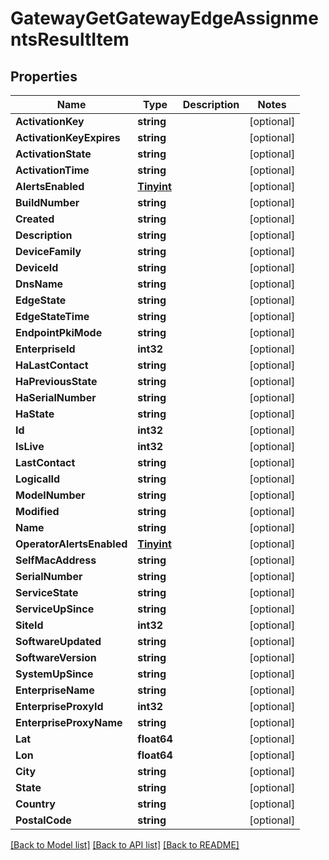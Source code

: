 # GatewayGetGatewayEdgeAssignmentsResultItem

## Properties

Name | Type | Description | Notes
------------ | ------------- | ------------- | -------------
**ActivationKey** | **string** |  | [optional] 
**ActivationKeyExpires** | **string** |  | [optional] 
**ActivationState** | **string** |  | [optional] 
**ActivationTime** | **string** |  | [optional] 
**AlertsEnabled** | [**Tinyint**](tinyint.md) |  | [optional] 
**BuildNumber** | **string** |  | [optional] 
**Created** | **string** |  | [optional] 
**Description** | **string** |  | [optional] 
**DeviceFamily** | **string** |  | [optional] 
**DeviceId** | **string** |  | [optional] 
**DnsName** | **string** |  | [optional] 
**EdgeState** | **string** |  | [optional] 
**EdgeStateTime** | **string** |  | [optional] 
**EndpointPkiMode** | **string** |  | [optional] 
**EnterpriseId** | **int32** |  | [optional] 
**HaLastContact** | **string** |  | [optional] 
**HaPreviousState** | **string** |  | [optional] 
**HaSerialNumber** | **string** |  | [optional] 
**HaState** | **string** |  | [optional] 
**Id** | **int32** |  | [optional] 
**IsLive** | **int32** |  | [optional] 
**LastContact** | **string** |  | [optional] 
**LogicalId** | **string** |  | [optional] 
**ModelNumber** | **string** |  | [optional] 
**Modified** | **string** |  | [optional] 
**Name** | **string** |  | [optional] 
**OperatorAlertsEnabled** | [**Tinyint**](tinyint.md) |  | [optional] 
**SelfMacAddress** | **string** |  | [optional] 
**SerialNumber** | **string** |  | [optional] 
**ServiceState** | **string** |  | [optional] 
**ServiceUpSince** | **string** |  | [optional] 
**SiteId** | **int32** |  | [optional] 
**SoftwareUpdated** | **string** |  | [optional] 
**SoftwareVersion** | **string** |  | [optional] 
**SystemUpSince** | **string** |  | [optional] 
**EnterpriseName** | **string** |  | [optional] 
**EnterpriseProxyId** | **int32** |  | [optional] 
**EnterpriseProxyName** | **string** |  | [optional] 
**Lat** | **float64** |  | [optional] 
**Lon** | **float64** |  | [optional] 
**City** | **string** |  | [optional] 
**State** | **string** |  | [optional] 
**Country** | **string** |  | [optional] 
**PostalCode** | **string** |  | [optional] 

[[Back to Model list]](../README.md#documentation-for-models) [[Back to API list]](../README.md#documentation-for-api-endpoints) [[Back to README]](../README.md)


